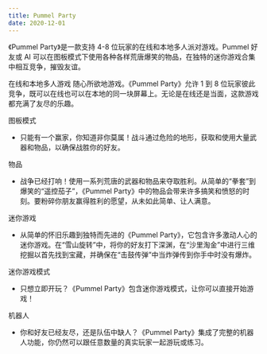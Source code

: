 ```yaml
---
title: Pummel Party
date: 2020-12-01
---
```


《Pummel Party》是一款支持 4-8 位玩家的在线和本地多人派对游戏。Pummel 好友或 AI 可以在图板模式下使用各种各样荒唐爆笑的物品，在独特的迷你游戏合集中相互竞争，摧毁友谊。

<!--more-->
在线和本地多人游戏
随心所欲地游戏。《Pummel Party》允许 1 到 8 位玩家彼此竞争，既可以在线也可以在本地的同一块屏幕上。无论是在线还是当面，这款游戏都充满了友尽的乐趣。

图板模式
- 只能有一个赢家，你知道非你莫属！战斗通过危险的地形，获取和使用大量武器和物品，以确保战胜你的好友。

物品
- 战争已经打响！使用一系列荒唐的武器和物品来夺取胜利。从简单的“拳套”到爆笑的“遥控茄子”，《Pummel Party》中的物品会带来许多搞笑和愤怒的时刻。要粉碎你朋友赢得胜利的愿望，从未如此简单、让人满意。

迷你游戏
- 从简单的怀旧乐趣到独特而先进的《Pummel Party》，它包含许多激动人心的迷你游戏。在“雪山旋转”中，将你的好友打下深渊，在“沙里淘金”中进行三维挖掘以首先找到宝藏，并确保在“击鼓传弹”中当炸弹传到你手中时没有爆炸。

迷你游戏模式
- 只想立即开玩？《Pummel Party》包含迷你游戏模式，让你可以直接开始游戏！

机器人
- 你和好友已经友尽，还是队伍中缺人？《Pummel Party》集成了完整的机器人功能，你仍然可以跟任意数量的真实玩家一起游玩或练习。